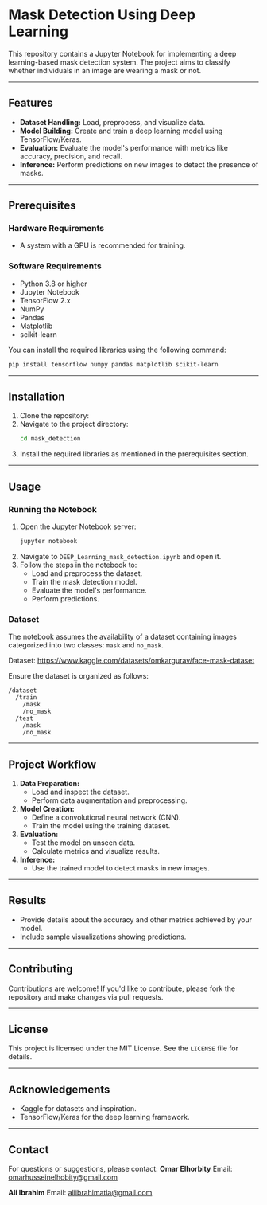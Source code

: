 # Mask Detection Using Deep Learning

This repository contains a Jupyter Notebook for implementing a deep learning-based mask detection system. The project aims to classify whether individuals in an image are wearing a mask or not.

---

## Features
- **Dataset Handling:** Load, preprocess, and visualize data.
- **Model Building:** Create and train a deep learning model using TensorFlow/Keras.
- **Evaluation:** Evaluate the model's performance with metrics like accuracy, precision, and recall.
- **Inference:** Perform predictions on new images to detect the presence of masks.

---

## Prerequisites

### Hardware Requirements
- A system with a GPU is recommended for training.

### Software Requirements
- Python 3.8 or higher
- Jupyter Notebook
- TensorFlow 2.x
- NumPy
- Pandas
- Matplotlib
- scikit-learn

You can install the required libraries using the following command:

```bash
pip install tensorflow numpy pandas matplotlib scikit-learn
```

---

## Installation
1. Clone the repository:
2. Navigate to the project directory:
   ```bash
   cd mask_detection
   ```
3. Install the required libraries as mentioned in the prerequisites section.

---

## Usage

### Running the Notebook
1. Open the Jupyter Notebook server:
   ```bash
   jupyter notebook
   ```
2. Navigate to `DEEP_Learning_mask_detection.ipynb` and open it.
3. Follow the steps in the notebook to:
   - Load and preprocess the dataset.
   - Train the mask detection model.
   - Evaluate the model's performance.
   - Perform predictions.

### Dataset
The notebook assumes the availability of a dataset containing images categorized into two classes: `mask` and `no_mask`. 

Dataset: https://www.kaggle.com/datasets/omkargurav/face-mask-dataset

Ensure the dataset is organized as follows:
```
/dataset
  /train
    /mask
    /no_mask
  /test
    /mask
    /no_mask
```

---

## Project Workflow
1. **Data Preparation:**
   - Load and inspect the dataset.
   - Perform data augmentation and preprocessing.
2. **Model Creation:**
   - Define a convolutional neural network (CNN).
   - Train the model using the training dataset.
3. **Evaluation:**
   - Test the model on unseen data.
   - Calculate metrics and visualize results.
4. **Inference:**
   - Use the trained model to detect masks in new images.

---

## Results
- Provide details about the accuracy and other metrics achieved by your model.
- Include sample visualizations showing predictions.

---

## Contributing
Contributions are welcome! If you'd like to contribute, please fork the repository and make changes via pull requests.

---

## License
This project is licensed under the MIT License. See the `LICENSE` file for details.

---

## Acknowledgements
- Kaggle for datasets and inspiration.
- TensorFlow/Keras for the deep learning framework.

---

## Contact
For questions or suggestions, please contact:
**Omar Elhorbity**
Email: omarhusseinelhobity@gmail.com

**Ali Ibrahim**
Email: aliibrahimatia@gmail.com
